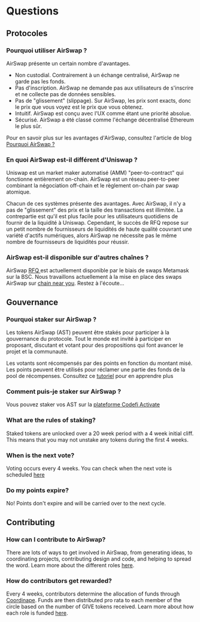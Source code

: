 # Questions

## Protocoles

### Pourquoi utiliser AirSwap ?

AirSwap présente un certain nombre d'avantages.

* Non custodial. Contrairement à un échange centralisé, AirSwap ne garde pas les fonds.
* Pas d'inscription. AirSwap ne demande pas aux utilisateurs de s'inscrire et ne collecte pas de données sensibles.
* Pas de "glissement" (slippage). Sur AirSwap, les prix sont exacts, donc le prix que vous voyez est le prix que vous obtenez.
* Intuitif. AirSwap est conçu avec l'UX comme étant une priorité absolue.
* Sécurisé. AirSwap a été classé comme l'échange décentralisé Ethereum le plus sûr.

Pour en savoir plus sur les avantages d'AirSwap, consultez l'article de blog [Pourquoi AirSwap ?](https://medium.com/fluidity/why-airswap-62ff8b4ee81d)

### En quoi AirSwap est-il différent d'Uniswap ?

Uniswap est un market maker automatisé (AMM) "peer-to-contract" qui fonctionne entièrement on-chain. AirSwap est un réseau peer-to-peer combinant la négociation off-chain et le règlement on-chain par swap atomique.

Chacun de ces systèmes présente des avantages. Avec AirSwap, il n'y a pas de "glissement" des prix et la taille des transactions est illimitée. La contrepartie est qu'il est plus facile pour les utilisateurs quotidiens de fournir de la liquidité à Uniswap. Cependant, le succès de RFQ repose sur un petit nombre de fournisseurs de liquidités de haute qualité couvrant une variété d'actifs numériques, alors AirSwap ne nécessite pas le même nombre de fournisseurs de liquidités pour réussir.

### AirSwap est-il disponible sur d'autres chaînes ?

AirSwap [RFQ ](technology/request-for-quote.md)est actuellement disponible par le biais de swaps Metamask sur la BSC. Nous travaillons actuellement à la mise en place des swaps AirSwap sur [chain near you](https://github.com/airswap/airswap-aips/issues/49). Restez à l'écoute...

## Gouvernance

### Pourquoi staker sur AirSwap ?

Les tokens AirSwap (AST) peuvent être stakés pour participer à la gouvernance du protocole. Tout le monde est invité à participer en proposant, discutant et votant pour des propositions qui font avancer le projet et la communauté.

Les votants sont récompensés par des points en fonction du montant misé. Les points peuvent être utilisés pour réclamer une partie des fonds de la pool de récompenses. Consultez ce [tutoriel](guides/voters.md) pour en apprendre plus

### Comment puis-je staker sur AirSwap ?

Vous pouvez staker vos AST sur la [plateforme Codefi Activate](https://activate.codefi.network/staking/airswap/governance)

### What are the rules of staking?

Staked tokens are unlocked over a 20 week period with a 4 week initial cliff. This means that you may not unstake any tokens during the first 4 weeks.

### When is the next vote?

Voting occurs every 4 weeks. You can check when the next vote is scheduled [here](https://dune.xyz/agrimony/airswap\_3)

### Do my points expire?

No! Points don't expire and will be carried over to the next cycle.

## Contributing

### How can I contribute to AirSwap?

There are lots of ways to get involved in AirSwap, from generating ideas, to coordinating projects, contributing design and code, and helping to spread the word. Learn more about the different roles [here](community/roles.md).

### How do contributors get rewarded?

Every 4 weeks, contributors determine the allocation of funds through [Coordinape](https://coordinape.com). Funds are then distributed pro rata to each member of the circle based on the number of GIVE tokens received. Learn more about how each role is funded [here](community/rewards.md#circle-funding).
